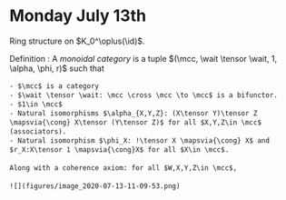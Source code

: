 # Monday July 13th

Ring structure on $K_0^\oplus(\id)$.

Definition
:   A *monoidal category* is a tuple $(\mcc, \wait \tensor \wait, 1, \alpha, \phi, r)$ such that
  
    - $\mcc$ is a category
    - $\wait \tensor \wait: \mcc \cross \mcc \to \mcc$ is a bifunctor.
    - $1\in \mcc$
    - Natural isomorphisms $\alpha_{X,Y,Z}: (X\tensor Y)\tensor Z \mapsvia{\cong} X\tensor (Y\tensor Z)$ for all $X,Y,Z\in \mcc$ (associators).
    - Natural isomorphism $\phi_X: !\tensor X \mapsvia{\cong} X$ and $r_X:X\tensor 1 \mapsvia{\cong}X$ for all $X\in \mcc$.
    
    Along with a coherence axiom: for all $W,X,Y,Z\in \mcc$,

    ![](figures/image_2020-07-13-11-09-53.png)
